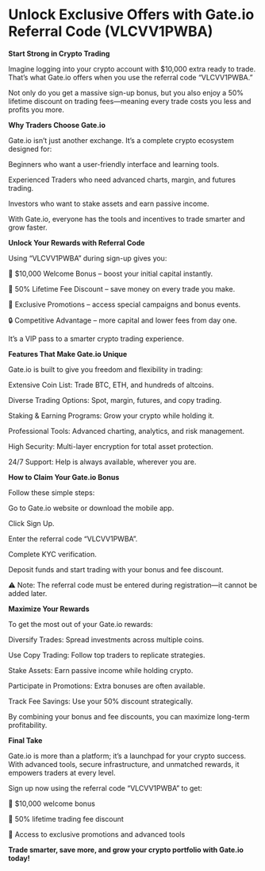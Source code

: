 # Unlock Exclusive Offers with Gate.io Referral Code (VLCVV1PWBA)

**Start Strong in Crypto Trading**

Imagine logging into your crypto account with $10,000 extra ready to trade. That’s what Gate.io offers when you use the referral code “VLCVV1PWBA.”

Not only do you get a massive sign-up bonus, but you also enjoy a 50% lifetime discount on trading fees—meaning every trade costs you less and profits you more.

**Why Traders Choose Gate.io**

Gate.io isn’t just another exchange. It’s a complete crypto ecosystem designed for:

Beginners who want a user-friendly interface and learning tools.

Experienced Traders who need advanced charts, margin, and futures trading.

Investors who want to stake assets and earn passive income.

With Gate.io, everyone has the tools and incentives to trade smarter and grow faster.

**Unlock Your Rewards with Referral Code**

Using “VLCVV1PWBA” during sign-up gives you:

🎁 $10,000 Welcome Bonus – boost your initial capital instantly.

💸 50% Lifetime Fee Discount – save money on every trade you make.

🚀 Exclusive Promotions – access special campaigns and bonus events.

🔒 Competitive Advantage – more capital and lower fees from day one.

It’s a VIP pass to a smarter crypto trading experience.

**Features That Make Gate.io Unique**

Gate.io is built to give you freedom and flexibility in trading:

Extensive Coin List: Trade BTC, ETH, and hundreds of altcoins.

Diverse Trading Options: Spot, margin, futures, and copy trading.

Staking & Earning Programs: Grow your crypto while holding it.

Professional Tools: Advanced charting, analytics, and risk management.

High Security: Multi-layer encryption for total asset protection.

24/7 Support: Help is always available, wherever you are.

**How to Claim Your Gate.io Bonus**

Follow these simple steps:

Go to Gate.io website or download the mobile app.

Click Sign Up.

Enter the referral code “VLCVV1PWBA”.

Complete KYC verification.

Deposit funds and start trading with your bonus and fee discount.

⚠️ Note: The referral code must be entered during registration—it cannot be added later.

**Maximize Your Rewards**

To get the most out of your Gate.io rewards:

Diversify Trades: Spread investments across multiple coins.

Use Copy Trading: Follow top traders to replicate strategies.

Stake Assets: Earn passive income while holding crypto.

Participate in Promotions: Extra bonuses are often available.

Track Fee Savings: Use your 50% discount strategically.

By combining your bonus and fee discounts, you can maximize long-term profitability.

**Final Take**

Gate.io is more than a platform; it’s a launchpad for your crypto success. With advanced tools, secure infrastructure, and unmatched rewards, it empowers traders at every level.

Sign up now using the referral code “VLCVV1PWBA” to get:

🎁 $10,000 welcome bonus

💸 50% lifetime trading fee discount

🚀 Access to exclusive promotions and advanced tools

**Trade smarter, save more, and grow your crypto portfolio with Gate.io today!**
